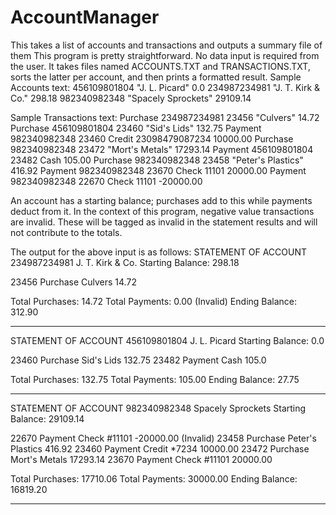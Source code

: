 # AccountManager
This takes a list of accounts and transactions and outputs a summary file of them
This program is pretty straightforward. No data input is required from the user.
It takes files named ACCOUNTS.TXT and TRANSACTIONS.TXT, sorts the latter per account, and then prints a formatted result.
Sample Accounts text:
456109801804  "J. L. Picard"   0.0 
234987234981  "J. T. Kirk & Co."  298.18
982340982348  "Spacely Sprockets"  29109.14

Sample Transactions text:
Purchase	234987234981	23456	"Culvers"	14.72
Purchase	456109801804	23460	"Sid's Lids"	132.75
Payment	982340982348	23460	Credit	23098479087234	10000.00
Purchase	982340982348	23472	"Mort's Metals"	17293.14
Payment	456109801804	23482	Cash	105.00
Purchase 982340982348	23458	"Peter's Plastics"	416.92
Payment 982340982348	23670	Check	11101	20000.00
Payment 982340982348	22670	Check	11101	-20000.00

An account has a starting balance; purchases add to this while payments deduct from it.
In the context of this program, negative value transactions are invalid. These will be tagged as invalid in the statement results and will not contribute to the totals.

The output for the above input is as follows:
STATEMENT OF ACCOUNT
234987234981       J. T. Kirk & Co.   Starting Balance: 298.18

23456   Purchase    Culvers              14.72

Total Purchases:              14.72
Total Payments:      0.00 (Invalid)
Ending Balance:              312.90
*********************************************************
STATEMENT OF ACCOUNT
456109801804       J. L. Picard   Starting Balance: 0.0

23460   Purchase    Sid's Lids           132.75
23482   Payment     Cash                  105.0

Total Purchases:     132.75
Total Payments:      105.00
Ending Balance:       27.75
*********************************************************
STATEMENT OF ACCOUNT
982340982348       Spacely Sprockets   Starting Balance: 29109.14

22670   Payment     Check #11101         -20000.00 (Invalid)
23458   Purchase    Peter's Plastics                  416.92
23460   Payment     Credit *7234                    10000.00
23472   Purchase    Mort's Metals                   17293.14
23670   Payment     Check #11101                    20000.00

Total Purchases:     17710.06
Total Payments:      30000.00
Ending Balance:      16819.20
*********************************************************
